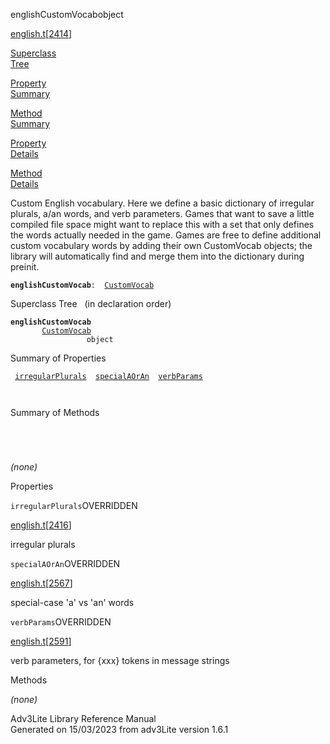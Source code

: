 <span class="title">englishCustomVocab</span><span class="type">object</span>

[english.t](../file/english.t.html)\[[2414](../source/english.t.html#2414)\]

[Superclass  
Tree](#_SuperClassTree_)

[Property  
Summary](#_PropSummary_)

[Method  
Summary](#_MethodSummary_)

[Property  
Details](#_Properties_)

[Method  
Details](#_Methods_)

<div class="fdesc">

Custom English vocabulary. Here we define a basic dictionary of
irregular plurals, a/an words, and verb parameters. Games that want to
save a little compiled file space might want to replace this with a set
that only defines the words actually needed in the game. Games are free
to define additional custom vocabulary words by adding their own
CustomVocab objects; the library will automatically find and merge them
into the dictionary during preinit.

**`englishCustomVocab`**` :   `[`CustomVocab`](../object/CustomVocab.html)

</div>

<span id="_SuperClassTree_"></span>

<div class="mjhd">

<span class="hdln">Superclass Tree</span>   (in declaration order)

</div>

**`englishCustomVocab`**  
`         `[`CustomVocab`](../object/CustomVocab.html)  
`                 object`  
<span id="_PropSummary_"></span>

<div class="mjhd">

<span class="hdln">Summary of Properties</span>  

</div>

` `[`irregularPlurals`](#irregularPlurals)`  `[`specialAOrAn`](#specialAOrAn)`  `[`verbParams`](#verbParams)`  `

` `

<span id="_MethodSummary_"></span>

<div class="mjhd">

<span class="hdln">Summary of Methods</span>  

</div>

` `

` `

*(none)* <span id="_Properties_"></span>

<div class="mjhd">

<span class="hdln">Properties</span>  

</div>

<span id="irregularPlurals"></span>

`irregularPlurals`<span class="rem">OVERRIDDEN</span>

[english.t](../file/english.t.html)\[[2416](../source/english.t.html#2416)\]

<div class="desc">

irregular plurals

</div>

<span id="specialAOrAn"></span>

`specialAOrAn`<span class="rem">OVERRIDDEN</span>

[english.t](../file/english.t.html)\[[2567](../source/english.t.html#2567)\]

<div class="desc">

special-case 'a' vs 'an' words

</div>

<span id="verbParams"></span>

`verbParams`<span class="rem">OVERRIDDEN</span>

[english.t](../file/english.t.html)\[[2591](../source/english.t.html#2591)\]

<div class="desc">

verb parameters, for {xxx} tokens in message strings

</div>

<span id="_Methods_"></span>

<div class="mjhd">

<span class="hdln">Methods</span>  

</div>

*(none)*

<div class="ftr">

Adv3Lite Library Reference Manual  
Generated on 15/03/2023 from adv3Lite version 1.6.1

</div>
